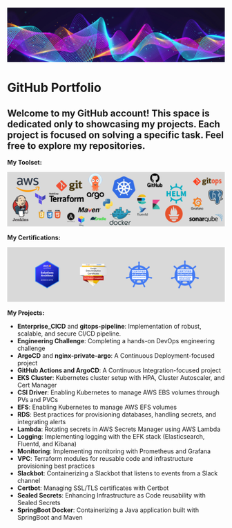 ![Image](image.png)

# GitHub Portfolio

## Welcome to my GitHub account! This space is dedicated only to showcasing my projects. Each project is focused on solving a specific task. Feel free to explore my repositories.

**My Toolset:**

![Image](tools.png)

**My Certifications:**

![Image](certs.png)

**My Projects:**

- **Enterprise_CICD** and **gitops-pipeline**: Implementation of robust, scalable, and secure CI/CD pipeline.
- **Engineering Challenge**: Completing a hands-on DevOps engineering challenge
- **ArgoCD** and **nginx-private-argo**: A Continuous Deployment-focused project
- **GitHub Actions and ArgoCD**: A Continuous Integration-focused project
- **EKS Cluster**: Kubernetes cluster setup with HPA, Cluster Autoscaler, and Cert Manager
- **CSI Driver**: Enabling Kubernetes to manage AWS EBS volumes through PVs and PVCs
- **EFS**: Enabling Kubernetes to manage AWS EFS volumes
- **RDS**: Best practices for provisioning databases, handling secrets, and integrating alerts
- **Lambda**: Rotating secrets in AWS Secrets Manager using AWS Lambda
- **Logging**: Implementing logging with the EFK stack (Elasticsearch, Fluentd, and Kibana)
- **Monitoring**: Implementing monitoring with Prometheus and Grafana
- **VPC**: Terraform modules for reusable code and infrastructure provisioning best practices
- **Slackbot**: Containerizing a Slackbot that listens to events from a Slack channel
- **Certbot**: Managing SSL/TLS certificates with Certbot
- **Sealed Secrets**: Enhancing Infrastructure as Code reusability with Sealed Secrets
- **SpringBoot Docker**: Containerizing a Java application built with SpringBoot and Maven
